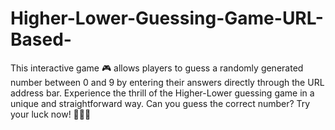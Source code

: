 # Higher-Lower-Guessing-Game-URL-Based-


This interactive game 🎮 allows players to guess a randomly generated number between 0 and 9 by entering their answers directly through the URL address bar. Experience the thrill of the Higher-Lower guessing game in a unique and straightforward way. Can you guess the correct number? Try your luck now! 🚀💡🎯
